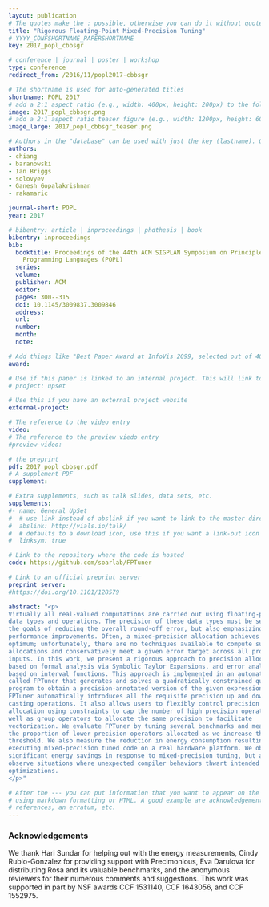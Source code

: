 ```yaml
---
layout: publication
# The quotes make the : possible, otherwise you can do it without quotes
title: "Rigorous Floating-Point Mixed-Precision Tuning"
# YYYY_CONFSHORTNAME_PAPERSHORTNAME
key: 2017_popl_cbbsgr

# conference | journal | poster | workshop
type: conference
redirect_from: /2016/11/popl2017-cbbsgr

# The shortname is used for auto-generated titles
shortname: POPL 2017
# add a 2:1 aspect ratio (e.g., width: 400px, height: 200px) to the folder /assets/images/papers/
image: 2017_popl_cbbsgr.png
# add a 2:1 aspect ratio teaser figure (e.g., width: 1200px, height: 600px) to the folder /assets/images/papers/
image_large: 2017_popl_cbbsgr_teaser.png

# Authors in the "database" can be used with just the key (lastname). Others can be written properly.
authors:
- chiang
- baranowski
- Ian Briggs
- solovyev
- Ganesh Gopalakrishnan
- rakamaric

journal-short: POPL
year: 2017

# bibentry: article | inproceedings | phdthesis | book
bibentry: inproceedings
bib:
  booktitle: Proceedings of the 44th ACM SIGPLAN Symposium on Principles of
    Programming Languages (POPL)
  series:
  volume:
  publisher: ACM
  editor:
  pages: 300--315
  doi: 10.1145/3009837.3009846
  address:
  url:
  number:
  month:
  note:

# Add things like "Best Paper Award at InfoVis 2099, selected out of 4000 submissions"
award:

# Use if this paper is linked to an internal project. This will link to the project site
# project: upset

# Use this if you have an external project website
external-project:

# The reference to the video entry
video:
# The reference to the preview viedo entry
#preview-video:

# the preprint
pdf: 2017_popl_cbbsgr.pdf
# A supplement PDF
supplement:

# Extra supplements, such as talk slides, data sets, etc.
supplements:
#- name: General UpSet
#  # use link instead of abslink if you want to link to the master directory
#  abslink: http://vials.io/talk/
#  # defaults to a download icon, use this if you want a link-out icon
#  linksym: true

# Link to the repository where the code is hosted
code: https://github.com/soarlab/FPTuner

# Link to an official preprint server
preprint_server:
#https://doi.org/10.1101/128579

abstract: "<p>
Virtually all real-valued computations are carried out using floating-point
data types and operations. The precision of these data types must be set with
the goals of reducing the overall round-off error, but also emphasizing
performance improvements. Often, a mixed-precision allocation achieves this
optimum; unfortunately, there are no techniques available to compute such
allocations and conservatively meet a given error target across all program
inputs. In this work, we present a rigorous approach to precision allocation
based on formal analysis via Symbolic Taylor Expansions, and error analysis
based on interval functions. This approach is implemented in an automated tool
called FPTuner that generates and solves a quadratically constrained quadratic
program to obtain a precision-annotated version of the given expression.
FPTuner automatically introduces all the requisite precision up and down
casting operations. It also allows users to flexibly control precision
allocation using constraints to cap the number of high precision operators as
well as group operators to allocate the same precision to facilitate
vectorization. We evaluate FPTuner by tuning several benchmarks and measuring
the proportion of lower precision operators allocated as we increase the error
threshold. We also measure the reduction in energy consumption resulting from
executing mixed-precision tuned code on a real hardware platform. We observe
significant energy savings in response to mixed-precision tuning, but also
observe situations where unexpected compiler behaviors thwart intended
optimizations.
</p>"

# After the --- you can put information that you want to appear on the website
# using markdown formatting or HTML. A good example are acknowledgements, extra
# references, an erratum, etc.
---
```

### Acknowledgements

We thank Hari Sundar for helping out with the energy measurements, Cindy
Rubio-Gonzalez for providing support with Precimonious, Eva Darulova for
distributing Rosa and its valuable benchmarks, and the anonymous reviewers for
their numerous comments and suggestions. This work was supported in part by NSF
awards CCF 1531140, CCF 1643056, and CCF 1552975.

